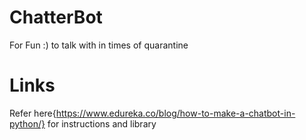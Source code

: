 # ChatterBot
For Fun :) to talk with in times of quarantine

# Links
Refer here{https://www.edureka.co/blog/how-to-make-a-chatbot-in-python/} for instructions and library
